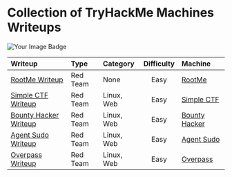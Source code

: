 # Collection of TryHackMe Machines Writeups

<img src="https://tryhackme-badges.s3.amazonaws.com/iffathanafiah.png" alt="Your Image Badge"/>

| Writeup | Type | Category | Difficulty | Machine |
| :--- | :--- | :--- | :---: | :--- |
| [RootMe Writeup](RootMe/readme.md) | Red Team | None | Easy | [RootMe](https://tryhackme.com/room/rrootme) |
| [Simple CTF Writeup](Simple%20CTF/readme.md) | Red Team | Linux, Web | Easy | [Simple CTF](https://tryhackme.com/room/easyctf) |
| [Bounty Hacker Writeup](Bounty%20Hacker/readme.md) | Red Team | Linux, Web | Easy | [Bounty Hacker](https://tryhackme.com/room/cowboyhacker) |
| [Agent Sudo Writeup](Agent%20Sudo/readme.md) | Red Team | Linux, Web | Easy | [Agent Sudo](https://tryhackme.com/room/agentsudoctf) |
| [Overpass Writeup](Overpass/readme.md) | Red Team | Linux, Web | Easy | [Overpass](https://tryhackme.com/room/overpass) |